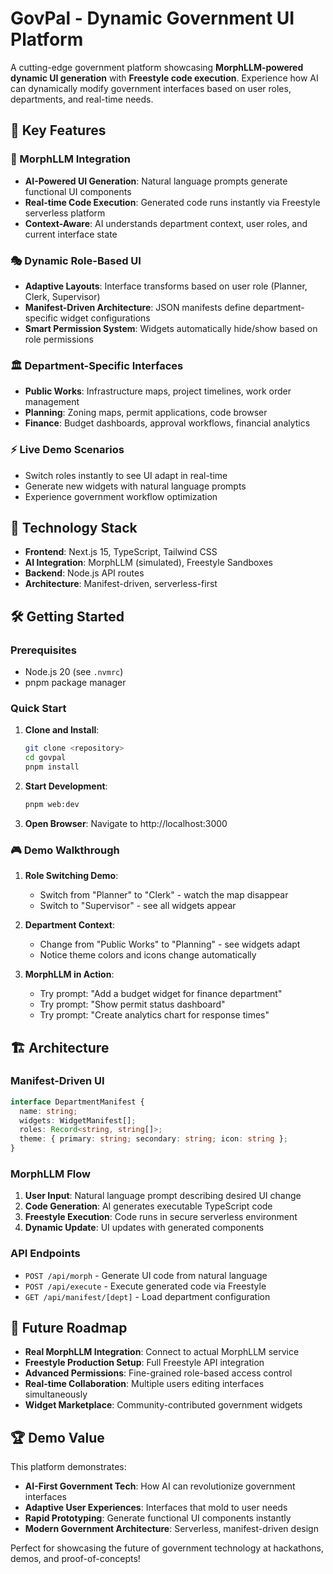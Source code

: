 # GovPal - Dynamic Government UI Platform

A cutting-edge government platform showcasing **MorphLLM-powered dynamic UI generation** with **Freestyle code execution**. Experience how AI can dynamically modify government interfaces based on user roles, departments, and real-time needs.

## 🌟 Key Features

### 🧠 MorphLLM Integration
- **AI-Powered UI Generation**: Natural language prompts generate functional UI components
- **Real-time Code Execution**: Generated code runs instantly via Freestyle serverless platform
- **Context-Aware**: AI understands department context, user roles, and current interface state

### 🎭 Dynamic Role-Based UI
- **Adaptive Layouts**: Interface transforms based on user role (Planner, Clerk, Supervisor)
- **Manifest-Driven Architecture**: JSON manifests define department-specific widget configurations
- **Smart Permission System**: Widgets automatically hide/show based on role permissions

### 🏛️ Department-Specific Interfaces
- **Public Works**: Infrastructure maps, project timelines, work order management
- **Planning**: Zoning maps, permit applications, code browser
- **Finance**: Budget dashboards, approval workflows, financial analytics

### ⚡ Live Demo Scenarios
- Switch roles instantly to see UI adapt in real-time
- Generate new widgets with natural language prompts
- Experience government workflow optimization

## 🚀 Technology Stack

- **Frontend**: Next.js 15, TypeScript, Tailwind CSS
- **AI Integration**: MorphLLM (simulated), Freestyle Sandboxes
- **Backend**: Node.js API routes
- **Architecture**: Manifest-driven, serverless-first

## 🛠️ Getting Started

### Prerequisites
- Node.js 20 (see `.nvmrc`)
- pnpm package manager

### Quick Start

1. **Clone and Install**:
   ```bash
   git clone <repository>
   cd govpal
   pnpm install
   ```

2. **Start Development**:
   ```bash
   pnpm web:dev
   ```

3. **Open Browser**: Navigate to http://localhost:3000

### 🎮 Demo Walkthrough

1. **Role Switching Demo**:
   - Switch from "Planner" to "Clerk" - watch the map disappear
   - Switch to "Supervisor" - see all widgets appear

2. **Department Context**:
   - Change from "Public Works" to "Planning" - see widgets adapt
   - Notice theme colors and icons change automatically

3. **MorphLLM in Action**:
   - Try prompt: "Add a budget widget for finance department"
   - Try prompt: "Show permit status dashboard"
   - Try prompt: "Create analytics chart for response times"

## 🏗️ Architecture

### Manifest-Driven UI
```typescript
interface DepartmentManifest {
  name: string;
  widgets: WidgetManifest[];
  roles: Record<string, string[]>;
  theme: { primary: string; secondary: string; icon: string };
}
```

### MorphLLM Flow
1. **User Input**: Natural language prompt describing desired UI change
2. **Code Generation**: AI generates executable TypeScript code
3. **Freestyle Execution**: Code runs in secure serverless environment
4. **Dynamic Update**: UI updates with generated components

### API Endpoints
- `POST /api/morph` - Generate UI code from natural language
- `POST /api/execute` - Execute generated code via Freestyle
- `GET /api/manifest/[dept]` - Load department configuration

## 🎯 Future Roadmap

- **Real MorphLLM Integration**: Connect to actual MorphLLM service
- **Freestyle Production Setup**: Full Freestyle API integration
- **Advanced Permissions**: Fine-grained role-based access control
- **Real-time Collaboration**: Multiple users editing interfaces simultaneously
- **Widget Marketplace**: Community-contributed government widgets

## 🏆 Demo Value

This platform demonstrates:
- **AI-First Government Tech**: How AI can revolutionize government interfaces
- **Adaptive User Experiences**: Interfaces that mold to user needs
- **Rapid Prototyping**: Generate functional UI components instantly
- **Modern Government Architecture**: Serverless, manifest-driven design

Perfect for showcasing the future of government technology at hackathons, demos, and proof-of-concepts!